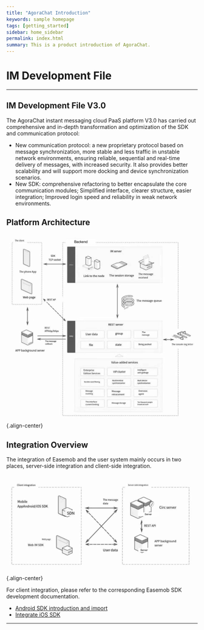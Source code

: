 ```yaml
---
title: "AgoraChat Introduction"
keywords: sample homepage
tags: [getting_started]
sidebar: home_sidebar
permalink: index.html
summary: This is a product introduction of AgoraChat.
---
```


# IM Development File

------------------------------------------------------------------------

## IM Development File V3.0

The AgoraChat instant messaging cloud PaaS platform V3.0 has carried out comprehensive and in-depth transformation and optimization of the SDK and communication protocol:

-   New communication protocol: a new proprietary protocol based on message synchronization, more stable and less traffic in unstable network environments, ensuring reliable, sequential and real-time delivery of messages, with increased security. It also provides better scalability and will support more docking and device synchronization scenarios.
-   New SDK: comprehensive refactoring to better encapsulate the core communication modules; Simplified interface, clearer structure, easier integration; Improved login speed and reliability in weak network environments.

## Platform Architecture

![环信IM后台](/images/index/PlatformArchitecture.jpeg){.align-center}

## Integration Overview

The integration of Easemob and the user system mainly occurs in two places, server-side integration and client-side integration.

![](/images/index/IntegrationIntro.jpeg){.align-center}

For client integration, please refer to the corresponding Easemob SDK development documentation.

-   [Android SDK introduction and import](/android_run_the_sample_project)
-   [Integrate iOS SDK](/ios_run_the_sample_project)

------------------------------------------------------------------------